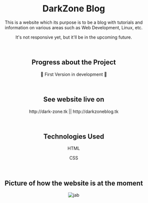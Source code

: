 <h1 align="center">DarkZone Blog</h1>

<p align="center"> This is a website which its purpose is to be a blog with tutorials and information on various areas such as Web Development, Linux, etc. </p>
<p align="center"> It's not responsive yet, but it'll be in the upcoming future. </p>

<br>

<h2 align="center"> Progress about the Project </h2>
<p align="center"> 🚧 First Version in development 🚧 </p>

<br>

<h2 align="center"> See website live on </h2>
<p align="center"> http://dark-zone.tk || http://darkzoneblog.tk </p>

<br>

<h2 align="center"> Technologies Used </h2>

<p align="center"> HTML </p>
<p align="center"> CSS </p>

<br>

<h2 align="center"> Picture of how the website is at the moment </h2>

<div align="center">

![jab](https://user-images.githubusercontent.com/75745796/206558807-8f8f7063-a725-451f-a8cd-6257ac39b10c.png)

</div>
